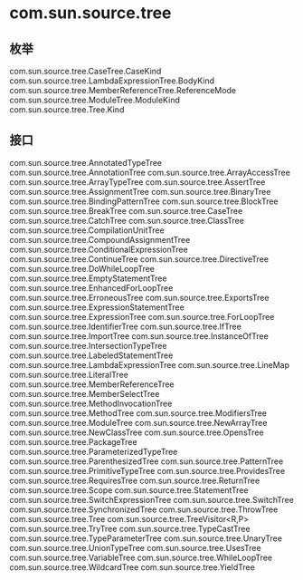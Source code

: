 # com.sun.source.tree

## 枚举

com.sun.source.tree.CaseTree.CaseKind
com.sun.source.tree.LambdaExpressionTree.BodyKind
com.sun.source.tree.MemberReferenceTree.ReferenceMode
com.sun.source.tree.ModuleTree.ModuleKind
com.sun.source.tree.Tree.Kind

## 接口

com.sun.source.tree.AnnotatedTypeTree
com.sun.source.tree.AnnotationTree
com.sun.source.tree.ArrayAccessTree
com.sun.source.tree.ArrayTypeTree
com.sun.source.tree.AssertTree
com.sun.source.tree.AssignmentTree
com.sun.source.tree.BinaryTree
com.sun.source.tree.BindingPatternTree
com.sun.source.tree.BlockTree
com.sun.source.tree.BreakTree
com.sun.source.tree.CaseTree
com.sun.source.tree.CatchTree
com.sun.source.tree.ClassTree
com.sun.source.tree.CompilationUnitTree
com.sun.source.tree.CompoundAssignmentTree
com.sun.source.tree.ConditionalExpressionTree
com.sun.source.tree.ContinueTree
com.sun.source.tree.DirectiveTree
com.sun.source.tree.DoWhileLoopTree
com.sun.source.tree.EmptyStatementTree
com.sun.source.tree.EnhancedForLoopTree
com.sun.source.tree.ErroneousTree
com.sun.source.tree.ExportsTree
com.sun.source.tree.ExpressionStatementTree
com.sun.source.tree.ExpressionTree
com.sun.source.tree.ForLoopTree
com.sun.source.tree.IdentifierTree
com.sun.source.tree.IfTree
com.sun.source.tree.ImportTree
com.sun.source.tree.InstanceOfTree
com.sun.source.tree.IntersectionTypeTree
com.sun.source.tree.LabeledStatementTree
com.sun.source.tree.LambdaExpressionTree
com.sun.source.tree.LineMap
com.sun.source.tree.LiteralTree
com.sun.source.tree.MemberReferenceTree
com.sun.source.tree.MemberSelectTree
com.sun.source.tree.MethodInvocationTree
com.sun.source.tree.MethodTree
com.sun.source.tree.ModifiersTree
com.sun.source.tree.ModuleTree
com.sun.source.tree.NewArrayTree
com.sun.source.tree.NewClassTree
com.sun.source.tree.OpensTree
com.sun.source.tree.PackageTree
com.sun.source.tree.ParameterizedTypeTree
com.sun.source.tree.ParenthesizedTree
com.sun.source.tree.PatternTree
com.sun.source.tree.PrimitiveTypeTree
com.sun.source.tree.ProvidesTree
com.sun.source.tree.RequiresTree
com.sun.source.tree.ReturnTree
com.sun.source.tree.Scope
com.sun.source.tree.StatementTree
com.sun.source.tree.SwitchExpressionTree
com.sun.source.tree.SwitchTree
com.sun.source.tree.SynchronizedTree
com.sun.source.tree.ThrowTree
com.sun.source.tree.Tree
com.sun.source.tree.TreeVisitor<R,P>
com.sun.source.tree.TryTree
com.sun.source.tree.TypeCastTree
com.sun.source.tree.TypeParameterTree
com.sun.source.tree.UnaryTree
com.sun.source.tree.UnionTypeTree
com.sun.source.tree.UsesTree
com.sun.source.tree.VariableTree
com.sun.source.tree.WhileLoopTree
com.sun.source.tree.WildcardTree
com.sun.source.tree.YieldTree




